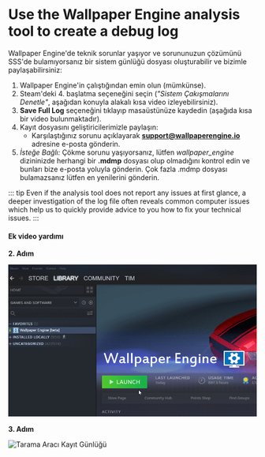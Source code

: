 # Use the Wallpaper Engine analysis tool to create a debug log

Wallpaper Engine'de teknik sorunlar yaşıyor ve sorununuzun çözümünü SSS'de bulamıyorsanız bir sistem günlüğü dosyası oluşturabilir ve bizimle paylaşabilirsiniz:

1. Wallpaper Engine'in çalıştığından emin olun (mümkünse).
2. Steam'deki 4. başlatma seçeneğini seçin (*"Sistem Çakışmalarını Denetle"*, aşağıdan konuyla alakalı kısa video izleyebilirsiniz).
3. **Save Full Log** seçeneğini tıklayıp masaüstünüze kaydedin (aşağıda kısa bir video bulunmaktadır).
4. Kayıt dosyasını geliştiricilerimizle paylaşın:
    * Karşılaştığınız sorunu açıklayarak **support@wallpaperengine.io** adresine e-posta gönderin.
5. *İsteğe Bağlı:* Çökme sorunu yaşıyorsanız, lütfen *wallpaper_engine* dizininizde herhangi bir **.mdmp** dosyası olup olmadığını kontrol edin ve bunları bize e-posta yoluyla gönderin. Çok fazla .mdmp dosyası bulamazsanız lütfen en yenilerini gönderin.

::: tip
Even if the analysis tool does not report any issues at first glance, a deeper investigation of the log file often reveals common computer issues which help us to quickly provide advice to you how to fix your technical issues.
:::

#### Ek video yardımı

**2. Adım**

![Tarama Aracı Başlatma Seçeneği](./scantoollaunch.gif)

**3. Adım**

![Tarama Aracı Kayıt Günlüğü](./scantoolsave.gif)
